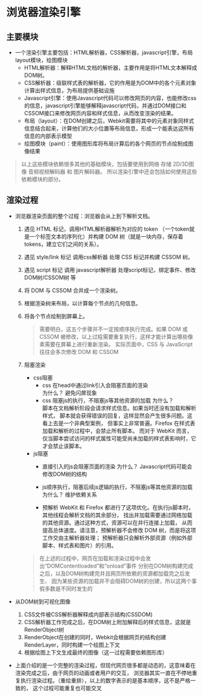 # 浏览器渲染引擎
## 主要模块
* 一个渲染引擎主要包括：HTML解析器，CSS解析器，javascript引擎，布局layout模块，绘图模块
	* HTML解析器：解释HTML文档的解析器，主要作用是将HTML文本解释成DOM树。
	* CSS解析器：级联样式表的解析器，它的作用是为DOM中的各个元素对象计算出样式信息，为布局提供基础设施
	* Javascript引擎：使用Javascript代码可以修改网页的内容，也能修改css的信息，javascript引擎能够解释javascript代码，并通过DOM接口和CSSOM接口来修改网页内容和样式信息，从而改变渲染的结果。
	* 布局（layout）：在DOM创建之后，Webkit需要将其中的元素对象同样式信息结合起来，计算他们的大小位置等布局信息，形成一个能表达这所有信息的内部表示模型
	* 绘图模块（paint）：使用图形库将布局计算后的各个网页的节点绘制成图像结果

>以上这些模块依赖很多其他的基础模块，包括要使用到网络 存储 2D/3D图像 音频视频解码器 和 图片解码器。
>所以渲染引擎中还会包括如何使用这些依赖模块的部分。
	
## 渲染过程
* 浏览器渲染页面的整个过程：浏览器会从上到下解析文档。
	1. 遇见 HTML 标记，调用HTML解析器解析为对应的 token （一个token就是一个标签文本的序列化）并构建 DOM 树（就是一块内存，保存着tokens，建立它们之间的关系）。
    2. 遇见 style/link 标记 调用css解析器 处理 CSS 标记并构建 CSSOM 树。
    3. 遇见 script 标记 调用 javascript解析器 处理script标记，绑定事件、修改DOM树/CSSOM树 等
    4. 将 DOM 与 CSSOM 合并成一个渲染树。
    5. 根据渲染树来布局，以计算每个节点的几何信息。
    6. 将各个节点绘制到屏幕上。
   
        >需要明白，这五个步骤并不一定按顺序执行完成。如果 DOM 或 CSSOM 被修改，以上过程需要重复执行，这样才能计算出哪些像素需要在屏幕上进行重新渲染。
        >实际页面中，CSS 与 JavaScript 往往会多次修改 DOM 和 CSSOM

	7. 阻塞渲染		
		* css阻塞
			* css 在head中通过link引入会阻塞页面的渲染	
				为什么？
					避免闪屏现象												
			* css 阻塞js的执行，不阻塞js等其他资源的加载	
				为什么？											
					脚本在文档解析阶段会请求样式信息。如果当时还没有加载和解析样式，
					脚本就会获得错误的回复，这样显然会产生很多问题。这看上去是一个非典型案例，
					但事实上非常普遍。Firefox 在样式表加载和解析的过程中，会禁止所有脚本。
					而对于 WebKit 而言，仅当脚本尝试访问的样式属性可能受尚未加载的样式表影响时，它才会禁止该脚本。
		* js阻塞
			* 直接引入的js会阻塞页面的渲染
				为什么？
					Javascript代码可能会修改DOM树的结构
			* js顺序执行，阻塞后续js逻辑的执行，不阻塞js等其他资源的加载
				为什么？
					维护依赖关系
						
			* 预解析
					WebKit 和 Firefox 都进行了这项优化。在执行js脚本时，其他线程会解析文档的其余部分，
					找出并加载需要通过网络加载的其他资源。通过这种方式，资源可以在并行连接上加载，
					从而提高总体速度。请注意，预解析器不会修改 DOM 树，而是将这项工作交由主解析器处理；
					预解析器只会解析外部资源（例如外部脚本、样式表和图片）的引用。
					
		>在上述的过程中，网页在加载和渲染过程中会发出“DOMContentloaded”和“onload”事件
		>分别在DOM树构建完成之后，以及DOM树构建完并且网页所依赖的资源都加载完之后发生、
		>因为某些资源的加载并不会阻碍DOM树的创建，所以这两个事假多数是不同时发生的
	
* 从DOM树到可视化图像
	1) CSS文件被CSS解析器解释成内部表示结构(CSSDOM)
	2) CSS解析器工作完成之后，在DOM树上附加解释后的样式信息，这就是RenderObject树
	3) RenderObject在创建的同时，Webkit会根据网页的结构创建RenderLayer，同时构建一个绘图上下文
	4) 根据绘图上下文生成最终的图像（这一过程需要依赖图形库）
		 

* 上面介绍的是一个完整的渲染过程，但现代网页很多都是动态的，这意味着在渲染完成之后，由于网页的动画或者用户的交互，
	浏览器其实一直在不停地重复执行渲染过程。（重绘重排），以上的数字表示的是基本顺序，这不是严格一致的，
	这个过程可能重复也可能交叉

	
	
	

			
	  
